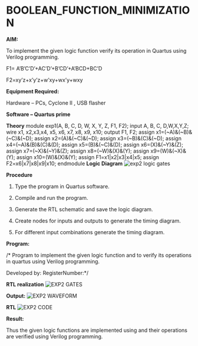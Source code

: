 # BOOLEAN_FUNCTION_MINIMIZATION

**AIM:**

To implement the given logic function verify its operation in Quartus using Verilog programming.

F1= A’B’C’D’+AC’D’+B’CD’+A’BCD+BC’D 

F2=xy’z+x’y’z+w’xy+wx’y+wxy

**Equipment Required:**

Hardware – PCs, Cyclone II , USB flasher

**Software – Quartus prime**

**Theory**
module exp1(A, B, C, D, W, X, Y, Z, F1, F2);
input A, B, C, D,W,X,Y,Z;
wire x1, x2,x3,x4, x5, x6, x7, x8, x9, x10;
output F1, F2;
assign x1=(~A)&(~B)&(~C)&(~D);
assign x2=(A)&(~C)&(~D); 
assign x3=(~B)&(C)&(~D);
assign x4=(~A)&(B)&(C)&(D);
assign x5=(B)&(~C)&(D);
assign x6=(X)&(~Y)&(Z);
assign x7=(~X)&(~Y)&(Z);
assign x8=(~W)&(X)&(Y);
assign x9=(W)&(~X)&(Y);
assign x10=(W)&(X)&(Y);
assign F1=x1|x2|x3|x4|x5;
assign F2=x6|x7|x8|x9|x10;
endmodule
**Logic Diagram**
![exp2 logic gates](https://github.com/user-attachments/assets/e912039a-441e-4d70-abc7-ccfe13349a47)

**Procedure**

1.	Type the program in Quartus software.

2.	Compile and run the program.

3.	Generate the RTL schematic and save the logic diagram.

4.	Create nodes for inputs and outputs to generate the timing diagram.

5.	For different input combinations generate the timing diagram.


**Program:**

/* Program to implement the given logic function and to verify its operations in quartus using Verilog programming. 

Developed by: RegisterNumber:*/


**RTL realization**
![EXP2 GATES](https://github.com/user-attachments/assets/979b5551-36f8-4db9-b999-75f8619cad92)

**Output:**
![EXP2 WAVEFORM](https://github.com/user-attachments/assets/d342cffd-3b2f-4f19-8225-ce38f5f1cd06)

**RTL**
![EXP2 CODE](https://github.com/user-attachments/assets/6fdc621b-25c0-4f4a-8e9d-798875b4e6fa)


**Result:**

Thus the given logic functions are implemented using and their operations are verified using Verilog programming.

